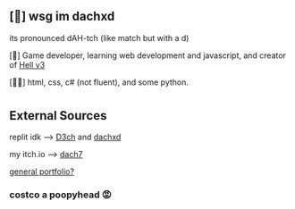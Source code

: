 
## [👋] wsg im dachxd

its pronounced dAH-tch (like match but with a d)

[💯] Game developer, learning web development and javascript, and creator of [Hell v3](https://he1l.netlify.app)


[👨‍💻] html, css, c# (not fluent), and some python. 

#

## External Sources


replit idk -->
[D3ch](https://replit.com/@d3ch) and [dachxd](https://replit.com/@dachxd)

my itch.io -->
[dach7](https://dach7.itch.io)

[general portfolio?](https://shuttle.rip/xd)


### costco a poopyhead 😡









